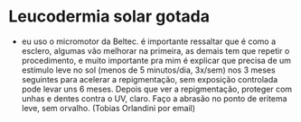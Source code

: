 # **Leucodermia solar gotada**


- eu uso o micromotor da Beltec. é importante ressaltar que é como a esclero, algumas vão melhorar na primeira, as demais tem que repetir o procedimento, e muito importante pra mim é explicar que precisa de um estímulo leve no sol (menos de 5 minutos/dia, 3x/sem) nos 3 meses seguintes para acelerar a repigmentação, sem exposição controlada pode levar uns 6 meses. Depois que ver a repigmentação, proteger com unhas e dentes contra o UV, claro. Faço a abrasão no ponto de eritema leve, sem orvalho. (Tobias Orlandini por email)  
 

